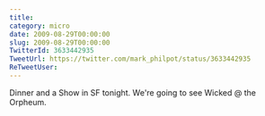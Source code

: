 ```yaml
---
title: 
category: micro
date: 2009-08-29T00:00:00
slug: 2009-08-29T00:00:00
TwitterId: 3633442935
TweetUrl: https://twitter.com/mark_philpot/status/3633442935
ReTweetUser: 
---
```


Dinner and a Show in SF tonight. We're going to see Wicked @ the Orpheum.